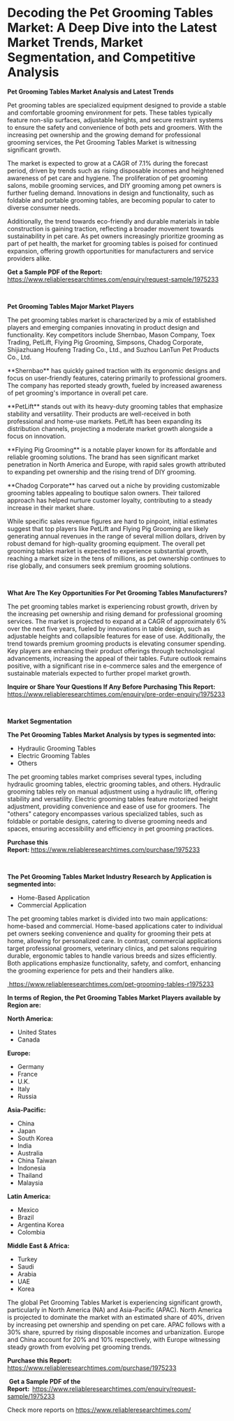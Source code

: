 <p><h1>Decoding the Pet Grooming Tables Market: A Deep Dive into the Latest Market Trends, Market Segmentation, and Competitive Analysis</h1></p><p><strong>Pet Grooming Tables Market Analysis and Latest Trends</strong></p>
<p><p>Pet grooming tables are specialized equipment designed to provide a stable and comfortable grooming environment for pets. These tables typically feature non-slip surfaces, adjustable heights, and secure restraint systems to ensure the safety and convenience of both pets and groomers. With the increasing pet ownership and the growing demand for professional grooming services, the Pet Grooming Tables Market is witnessing significant growth.</p><p>The market is expected to grow at a CAGR of 7.1% during the forecast period, driven by trends such as rising disposable incomes and heightened awareness of pet care and hygiene. The proliferation of pet grooming salons, mobile grooming services, and DIY grooming among pet owners is further fueling demand. Innovations in design and functionality, such as foldable and portable grooming tables, are becoming popular to cater to diverse consumer needs.</p><p>Additionally, the trend towards eco-friendly and durable materials in table construction is gaining traction, reflecting a broader movement towards sustainability in pet care. As pet owners increasingly prioritize grooming as part of pet health, the market for grooming tables is poised for continued expansion, offering growth opportunities for manufacturers and service providers alike.</p></p>
<p><strong>Get a Sample PDF of the Report:&nbsp;</strong> <a href="https://www.reliableresearchtimes.com/enquiry/request-sample/1975233?utm_campaign=2310&utm_medium=2&utm_source=Github&utm_content=ia&utm_term=20022025&utm_id=pet-grooming-tables">https://www.reliableresearchtimes.com/enquiry/request-sample/1975233</a></p>
<p>&nbsp;</p>
<p><strong>Pet Grooming Tables Major Market Players</strong></p>
<p><p>The pet grooming tables market is characterized by a mix of established players and emerging companies innovating in product design and functionality. Key competitors include Shernbao, Mason Company, Toex Trading, PetLift, Flying Pig Grooming, Simpsons, Chadog Corporate, Shijiazhuang Houfeng Trading Co., Ltd., and Suzhou LanTun Pet Products Co., Ltd.</p><p>**Shernbao** has quickly gained traction with its ergonomic designs and focus on user-friendly features, catering primarily to professional groomers. The company has reported steady growth, fueled by increased awareness of pet grooming's importance in overall pet care. </p><p>**PetLift** stands out with its heavy-duty grooming tables that emphasize stability and versatility. Their products are well-received in both professional and home-use markets. PetLift has been expanding its distribution channels, projecting a moderate market growth alongside a focus on innovation.</p><p>**Flying Pig Grooming** is a notable player known for its affordable and reliable grooming solutions. The brand has seen significant market penetration in North America and Europe, with rapid sales growth attributed to expanding pet ownership and the rising trend of DIY grooming. </p><p>**Chadog Corporate** has carved out a niche by providing customizable grooming tables appealing to boutique salon owners. Their tailored approach has helped nurture customer loyalty, contributing to a steady increase in their market share.</p><p>While specific sales revenue figures are hard to pinpoint, initial estimates suggest that top players like PetLift and Flying Pig Grooming are likely generating annual revenues in the range of several million dollars, driven by robust demand for high-quality grooming equipment. The overall pet grooming tables market is expected to experience substantial growth, reaching a market size in the tens of millions, as pet ownership continues to rise globally, and consumers seek premium grooming solutions.</p></p>
<p>&nbsp;</p>
<p><strong>What Are The Key Opportunities For Pet Grooming Tables Manufacturers?</strong></p>
<p><p>The pet grooming tables market is experiencing robust growth, driven by the increasing pet ownership and rising demand for professional grooming services. The market is projected to expand at a CAGR of approximately 6% over the next five years, fueled by innovations in table design, such as adjustable heights and collapsible features for ease of use. Additionally, the trend towards premium grooming products is elevating consumer spending. Key players are enhancing their product offerings through technological advancements, increasing the appeal of their tables. Future outlook remains positive, with a significant rise in e-commerce sales and the emergence of sustainable materials expected to further propel market growth.</p></p>
<p><strong>Inquire or Share Your Questions If Any Before Purchasing This Report:</strong> <a href="https://www.reliableresearchtimes.com/enquiry/pre-order-enquiry/1975233?utm_campaign=2310&utm_medium=2&utm_source=Github&utm_content=ia&utm_term=20022025&utm_id=pet-grooming-tables">https://www.reliableresearchtimes.com/enquiry/pre-order-enquiry/1975233</a></p>
<p>&nbsp;</p>
<p><strong>Market Segmentation</strong></p>
<p><strong>The Pet Grooming Tables Market Analysis by types is segmented into:</strong></p>
<p><ul><li>Hydraulic Grooming Tables</li><li>Electric Grooming Tables</li><li>Others</li></ul></p>
<p><p>The pet grooming tables market comprises several types, including hydraulic grooming tables, electric grooming tables, and others. Hydraulic grooming tables rely on manual adjustment using a hydraulic lift, offering stability and versatility. Electric grooming tables feature motorized height adjustment, providing convenience and ease of use for groomers. The "others" category encompasses various specialized tables, such as foldable or portable designs, catering to diverse grooming needs and spaces, ensuring accessibility and efficiency in pet grooming practices.</p></p>
<p><strong>Purchase this Report:&nbsp;</strong><a href="https://www.reliableresearchtimes.com/purchase/1975233?utm_campaign=2310&utm_medium=2&utm_source=Github&utm_content=ia&utm_term=20022025&utm_id=pet-grooming-tables">https://www.reliableresearchtimes.com/purchase/1975233</a></p>
<p>&nbsp;</p>
<p><strong>The Pet Grooming Tables Market Industry Research by Application is segmented into:</strong></p>
<p><ul><li>Home-Based Application</li><li>Commercial Application</li></ul></p>
<p><p>The pet grooming tables market is divided into two main applications: home-based and commercial. Home-based applications cater to individual pet owners seeking convenience and quality for grooming their pets at home, allowing for personalized care. In contrast, commercial applications target professional groomers, veterinary clinics, and pet salons requiring durable, ergonomic tables to handle various breeds and sizes efficiently. Both applications emphasize functionality, safety, and comfort, enhancing the grooming experience for pets and their handlers alike.</p></p>
<p><a href="https://www.reliableresearchtimes.com/pet-grooming-tables-r1975233?utm_campaign=2310&utm_medium=2&utm_source=Github&utm_content=ia&utm_term=20022025&utm_id=pet-grooming-tables">&nbsp;https://www.reliableresearchtimes.com/pet-grooming-tables-r1975233</a></p>
<p><strong>In terms of Region, the Pet Grooming Tables Market Players available by Region are:</strong></p>
<p>
    <p> <strong> North America: </strong>
        <ul>
            <li>United States</li>
            <li>Canada</li>
        </ul>
        </p> 
    <p> <strong> Europe: </strong>
        <ul>
            <li>Germany</li>
            <li>France</li>
            <li>U.K.</li>
            <li>Italy</li>
            <li>Russia</li>
        </ul>
        </p> 
    <p> <strong> Asia-Pacific: </strong>
        <ul>
            <li>China</li>
            <li>Japan</li>
            <li>South Korea</li>
            <li>India</li>
            <li>Australia</li>
            <li>China Taiwan</li>
            <li>Indonesia</li>
            <li>Thailand</li>
            <li>Malaysia</li>
        </ul>
        </p> 
    <p> <strong> Latin America: </strong>
        <ul>
            <li>Mexico</li>
            <li>Brazil</li>
            <li>Argentina Korea</li>
            <li>Colombia</li>
        </ul>
        </p> 
    <p> <strong> Middle East & Africa: </strong>
        <ul>
            <li>Turkey</li>
            <li>Saudi</li>
            <li>Arabia</li>
            <li>UAE</li>
            <li>Korea</li>
        </ul>
    </p>
    </p>
<p><p>The global Pet Grooming Tables Market is experiencing significant growth, particularly in North America (NA) and Asia-Pacific (APAC). North America is projected to dominate the market with an estimated share of 40%, driven by increasing pet ownership and spending on pet care. APAC follows with a 30% share, spurred by rising disposable incomes and urbanization. Europe and China account for 20% and 10% respectively, with Europe witnessing steady growth from evolving pet grooming trends.</p></p>
<p><strong>Purchase this Report: </strong><a href="https://www.reliableresearchtimes.com/purchase/1975233?utm_campaign=2310&utm_medium=2&utm_source=Github&utm_content=ia&utm_term=20022025&utm_id=pet-grooming-tables">https://www.reliableresearchtimes.com/purchase/1975233</a></p>
<p>&nbsp;<strong>Get a Sample PDF of the Report:&nbsp;&nbsp;</strong><a href="https://www.reliableresearchtimes.com/enquiry/request-sample/1975233?utm_campaign=2310&utm_medium=2&utm_source=Github&utm_content=ia&utm_term=20022025&utm_id=pet-grooming-tables">https://www.reliableresearchtimes.com/enquiry/request-sample/1975233</a></p>
<p><strong></strong></p>
<p>Check more reports on <a href="https://www.reliableresearchtimes.com/?utm_campaign=2310&utm_medium=2&utm_source=Github&utm_content=ia&utm_term=20022025&utm_id=pet-grooming-tables">https://www.reliableresearchtimes.com/</a></p>